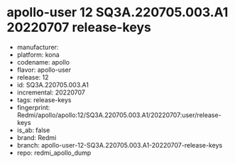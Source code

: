 # apollo-user 12 SQ3A.220705.003.A1 20220707 release-keys
- manufacturer: 
- platform: kona
- codename: apollo
- flavor: apollo-user
- release: 12
- id: SQ3A.220705.003.A1
- incremental: 20220707
- tags: release-keys
- fingerprint: Redmi/apollo/apollo:12/SQ3A.220705.003.A1/20220707:user/release-keys
- is_ab: false
- brand: Redmi
- branch: apollo-user-12-SQ3A.220705.003.A1-20220707-release-keys
- repo: redmi_apollo_dump
